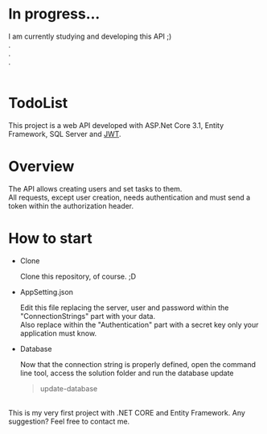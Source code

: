 # In progress...
I am currently studying and developing this API ;)
<br />
.<br />
.<br />
.<br />
<br />
# TodoList

This project is a web API developed with ASP.Net Core 3.1, Entity Framework, SQL Server and [JWT](https://jwt.io/).

# Overview
The API allows creating users and set tasks to them.  
All requests, except user creation, needs authentication and must send a token within the authorization header. 

# How to start

* Clone

    Clone this repository, of course. ;D

* AppSetting.json

    Edit this file replacing the server, user and password within the "ConnectionStrings" part with your data.<br />
    Also replace <KEY> within the "Authentication" part with a secret key only your application must know.
    
* Database
    
    Now that the connection string is properly defined, open the command line tool, access the solution folder and run the database update
    
    > update-database   
  
<br />    
This is my very first project with .NET CORE and Entity Framework.  
Any suggestion? Feel free to contact me.
